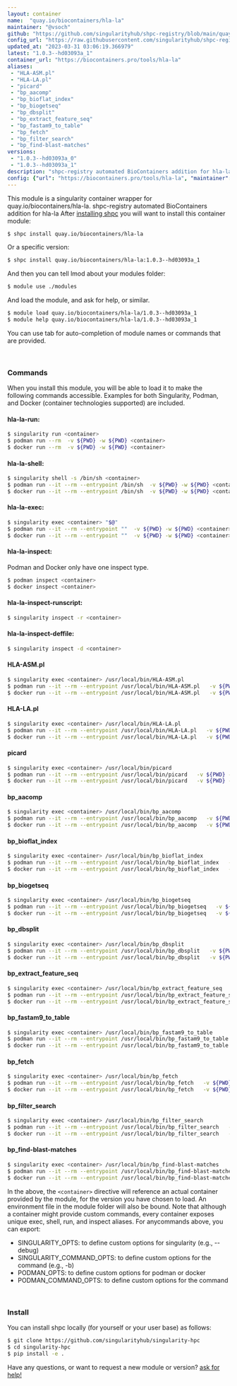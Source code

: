 ```yaml
---
layout: container
name:  "quay.io/biocontainers/hla-la"
maintainer: "@vsoch"
github: "https://github.com/singularityhub/shpc-registry/blob/main/quay.io/biocontainers/hla-la/container.yaml"
config_url: "https://raw.githubusercontent.com/singularityhub/shpc-registry/main/quay.io/biocontainers/hla-la/container.yaml"
updated_at: "2023-03-31 03:06:19.366979"
latest: "1.0.3--hd03093a_1"
container_url: "https://biocontainers.pro/tools/hla-la"
aliases:
 - "HLA-ASM.pl"
 - "HLA-LA.pl"
 - "picard"
 - "bp_aacomp"
 - "bp_bioflat_index"
 - "bp_biogetseq"
 - "bp_dbsplit"
 - "bp_extract_feature_seq"
 - "bp_fastam9_to_table"
 - "bp_fetch"
 - "bp_filter_search"
 - "bp_find-blast-matches"
versions:
 - "1.0.3--hd03093a_0"
 - "1.0.3--hd03093a_1"
description: "shpc-registry automated BioContainers addition for hla-la"
config: {"url": "https://biocontainers.pro/tools/hla-la", "maintainer": "@vsoch", "description": "shpc-registry automated BioContainers addition for hla-la", "latest": {"1.0.3--hd03093a_1": "sha256:d2586b8356473aa8cb83a76fa675b18b0a9e6f4033f0a8b40bfe557e2df9c988"}, "tags": {"1.0.3--hd03093a_0": "sha256:15fd1f4c6d3dead02f82660a684c1186d9b96b37d3e9f8102ce82614fc059716", "1.0.3--hd03093a_1": "sha256:d2586b8356473aa8cb83a76fa675b18b0a9e6f4033f0a8b40bfe557e2df9c988"}, "docker": "quay.io/biocontainers/hla-la", "aliases": {"HLA-ASM.pl": "/usr/local/bin/HLA-ASM.pl", "HLA-LA.pl": "/usr/local/bin/HLA-LA.pl", "picard": "/usr/local/bin/picard", "bp_aacomp": "/usr/local/bin/bp_aacomp", "bp_bioflat_index": "/usr/local/bin/bp_bioflat_index", "bp_biogetseq": "/usr/local/bin/bp_biogetseq", "bp_dbsplit": "/usr/local/bin/bp_dbsplit", "bp_extract_feature_seq": "/usr/local/bin/bp_extract_feature_seq", "bp_fastam9_to_table": "/usr/local/bin/bp_fastam9_to_table", "bp_fetch": "/usr/local/bin/bp_fetch", "bp_filter_search": "/usr/local/bin/bp_filter_search", "bp_find-blast-matches": "/usr/local/bin/bp_find-blast-matches"}}
---
```


This module is a singularity container wrapper for quay.io/biocontainers/hla-la.
shpc-registry automated BioContainers addition for hla-la
After [installing shpc](#install) you will want to install this container module:


```bash
$ shpc install quay.io/biocontainers/hla-la
```

Or a specific version:

```bash
$ shpc install quay.io/biocontainers/hla-la:1.0.3--hd03093a_1
```

And then you can tell lmod about your modules folder:

```bash
$ module use ./modules
```

And load the module, and ask for help, or similar.

```bash
$ module load quay.io/biocontainers/hla-la/1.0.3--hd03093a_1
$ module help quay.io/biocontainers/hla-la/1.0.3--hd03093a_1
```

You can use tab for auto-completion of module names or commands that are provided.

<br>

### Commands

When you install this module, you will be able to load it to make the following commands accessible.
Examples for both Singularity, Podman, and Docker (container technologies supported) are included.

#### hla-la-run:

```bash
$ singularity run <container>
$ podman run --rm  -v ${PWD} -w ${PWD} <container>
$ docker run --rm  -v ${PWD} -w ${PWD} <container>
```

#### hla-la-shell:

```bash
$ singularity shell -s /bin/sh <container>
$ podman run --it --rm --entrypoint /bin/sh  -v ${PWD} -w ${PWD} <container>
$ docker run --it --rm --entrypoint /bin/sh  -v ${PWD} -w ${PWD} <container>
```

#### hla-la-exec:

```bash
$ singularity exec <container> "$@"
$ podman run --it --rm --entrypoint ""  -v ${PWD} -w ${PWD} <container> "$@"
$ docker run --it --rm --entrypoint ""  -v ${PWD} -w ${PWD} <container> "$@"
```

#### hla-la-inspect:

Podman and Docker only have one inspect type.

```bash
$ podman inspect <container>
$ docker inspect <container>
```

#### hla-la-inspect-runscript:

```bash
$ singularity inspect -r <container>
```

#### hla-la-inspect-deffile:

```bash
$ singularity inspect -d <container>
```


#### HLA-ASM.pl

```bash
$ singularity exec <container> /usr/local/bin/HLA-ASM.pl
$ podman run --it --rm --entrypoint /usr/local/bin/HLA-ASM.pl   -v ${PWD} -w ${PWD} <container> -c " $@"
$ docker run --it --rm --entrypoint /usr/local/bin/HLA-ASM.pl   -v ${PWD} -w ${PWD} <container> -c " $@"
```


#### HLA-LA.pl

```bash
$ singularity exec <container> /usr/local/bin/HLA-LA.pl
$ podman run --it --rm --entrypoint /usr/local/bin/HLA-LA.pl   -v ${PWD} -w ${PWD} <container> -c " $@"
$ docker run --it --rm --entrypoint /usr/local/bin/HLA-LA.pl   -v ${PWD} -w ${PWD} <container> -c " $@"
```


#### picard

```bash
$ singularity exec <container> /usr/local/bin/picard
$ podman run --it --rm --entrypoint /usr/local/bin/picard   -v ${PWD} -w ${PWD} <container> -c " $@"
$ docker run --it --rm --entrypoint /usr/local/bin/picard   -v ${PWD} -w ${PWD} <container> -c " $@"
```


#### bp_aacomp

```bash
$ singularity exec <container> /usr/local/bin/bp_aacomp
$ podman run --it --rm --entrypoint /usr/local/bin/bp_aacomp   -v ${PWD} -w ${PWD} <container> -c " $@"
$ docker run --it --rm --entrypoint /usr/local/bin/bp_aacomp   -v ${PWD} -w ${PWD} <container> -c " $@"
```


#### bp_bioflat_index

```bash
$ singularity exec <container> /usr/local/bin/bp_bioflat_index
$ podman run --it --rm --entrypoint /usr/local/bin/bp_bioflat_index   -v ${PWD} -w ${PWD} <container> -c " $@"
$ docker run --it --rm --entrypoint /usr/local/bin/bp_bioflat_index   -v ${PWD} -w ${PWD} <container> -c " $@"
```


#### bp_biogetseq

```bash
$ singularity exec <container> /usr/local/bin/bp_biogetseq
$ podman run --it --rm --entrypoint /usr/local/bin/bp_biogetseq   -v ${PWD} -w ${PWD} <container> -c " $@"
$ docker run --it --rm --entrypoint /usr/local/bin/bp_biogetseq   -v ${PWD} -w ${PWD} <container> -c " $@"
```


#### bp_dbsplit

```bash
$ singularity exec <container> /usr/local/bin/bp_dbsplit
$ podman run --it --rm --entrypoint /usr/local/bin/bp_dbsplit   -v ${PWD} -w ${PWD} <container> -c " $@"
$ docker run --it --rm --entrypoint /usr/local/bin/bp_dbsplit   -v ${PWD} -w ${PWD} <container> -c " $@"
```


#### bp_extract_feature_seq

```bash
$ singularity exec <container> /usr/local/bin/bp_extract_feature_seq
$ podman run --it --rm --entrypoint /usr/local/bin/bp_extract_feature_seq   -v ${PWD} -w ${PWD} <container> -c " $@"
$ docker run --it --rm --entrypoint /usr/local/bin/bp_extract_feature_seq   -v ${PWD} -w ${PWD} <container> -c " $@"
```


#### bp_fastam9_to_table

```bash
$ singularity exec <container> /usr/local/bin/bp_fastam9_to_table
$ podman run --it --rm --entrypoint /usr/local/bin/bp_fastam9_to_table   -v ${PWD} -w ${PWD} <container> -c " $@"
$ docker run --it --rm --entrypoint /usr/local/bin/bp_fastam9_to_table   -v ${PWD} -w ${PWD} <container> -c " $@"
```


#### bp_fetch

```bash
$ singularity exec <container> /usr/local/bin/bp_fetch
$ podman run --it --rm --entrypoint /usr/local/bin/bp_fetch   -v ${PWD} -w ${PWD} <container> -c " $@"
$ docker run --it --rm --entrypoint /usr/local/bin/bp_fetch   -v ${PWD} -w ${PWD} <container> -c " $@"
```


#### bp_filter_search

```bash
$ singularity exec <container> /usr/local/bin/bp_filter_search
$ podman run --it --rm --entrypoint /usr/local/bin/bp_filter_search   -v ${PWD} -w ${PWD} <container> -c " $@"
$ docker run --it --rm --entrypoint /usr/local/bin/bp_filter_search   -v ${PWD} -w ${PWD} <container> -c " $@"
```


#### bp_find-blast-matches

```bash
$ singularity exec <container> /usr/local/bin/bp_find-blast-matches
$ podman run --it --rm --entrypoint /usr/local/bin/bp_find-blast-matches   -v ${PWD} -w ${PWD} <container> -c " $@"
$ docker run --it --rm --entrypoint /usr/local/bin/bp_find-blast-matches   -v ${PWD} -w ${PWD} <container> -c " $@"
```



In the above, the `<container>` directive will reference an actual container provided
by the module, for the version you have chosen to load. An environment file in the
module folder will also be bound. Note that although a container
might provide custom commands, every container exposes unique exec, shell, run, and
inspect aliases. For anycommands above, you can export:

 - SINGULARITY_OPTS: to define custom options for singularity (e.g., --debug)
 - SINGULARITY_COMMAND_OPTS: to define custom options for the command (e.g., -b)
 - PODMAN_OPTS: to define custom options for podman or docker
 - PODMAN_COMMAND_OPTS: to define custom options for the command

<br>

### Install

You can install shpc locally (for yourself or your user base) as follows:

```bash
$ git clone https://github.com/singularityhub/singularity-hpc
$ cd singularity-hpc
$ pip install -e .
```

Have any questions, or want to request a new module or version? [ask for help!](https://github.com/singularityhub/singularity-hpc/issues)